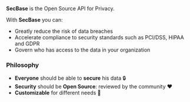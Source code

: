**SecBase** is the Open Source API for Privacy.

With **SecBase** you can:
* Greatly reduce the risk of data breaches
* Accelerate compliance to security standards such as PCI/DSS, HIPAA and GDPR
* Govern who has access to the data in your organization

### Philosophy
* **Everyone** should be able to **secure** his data 🔒
* **Security** should be **Open Source**: reviewed by the community ️️❤️
* **Customizable** for different needs 🔧
